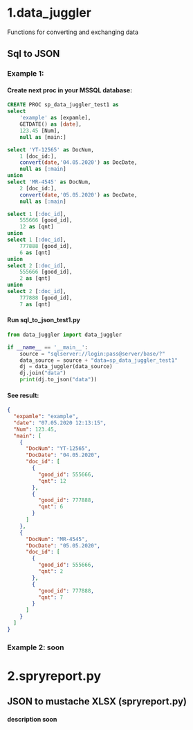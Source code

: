 # 1.data_juggler
Functions for converting and exchanging data
## Sql to JSON
### Example 1: 
#### Create next proc in your MSSQL database:
```sql
CREATE PROC sp_data_juggler_test1 as
select 
	'example' as [expamle], 
	GETDATE() as [date], 
	123.45 [Num],
	null as [main:]

select 'YT-12565' as DocNum,
	1 [doc_id:],
	convert(date,'04.05.2020') as DocDate,
	null as [:main]
union
select 'MR-4545' as DocNum,
	2 [doc_id:],
	convert(date,'05.05.2020') as DocDate,
	null as [:main]

select 1 [:doc_id],
	555666 [good_id],
	12 as [qnt]
union
select 1 [:doc_id],
	777888 [good_id],
	6 as [qnt]
union
select 2 [:doc_id],
	555666 [good_id],
	2 as [qnt]
union
select 2 [:doc_id],
	777888 [good_id],
	7 as [qnt]

```
####  Run sql_to_json_test1.py

```python
from data_juggler import data_juggler

if __name__ == '__main__':
    source = "sqlserver://login:pass@server/base/?"
    data_source = source + "data=sp_data_juggler_test1"
    dj = data_juggler(data_source)
    dj.join("data")
    print(dj.to_json("data"))
```

####  See result:
```json
{
  "expamle": "example",
  "date": "07.05.2020 12:13:15",
  "Num": 123.45,
  "main": [
    {
      "DocNum": "YT-12565",
      "DocDate": "04.05.2020",
      "doc_id": [
        {
          "good_id": 555666,
          "qnt": 12
        },
        {
          "good_id": 777888,
          "qnt": 6
        }
      ]
    },
    {
      "DocNum": "MR-4545",
      "DocDate": "05.05.2020",
      "doc_id": [
        {
          "good_id": 555666,
          "qnt": 2
        },
        {
          "good_id": 777888,
          "qnt": 7
        }
      ]
    }
  ]
}
```
### Example 2: soon

# 2.spryreport.py
## JSON to mustache XLSX (spryreport.py)
#### description soon



